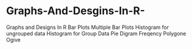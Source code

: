 # Graphs-And-Desgins-In-R-
Graphs and Designs In R 
Bar Plots 
Multiple Bar Plots
Histogram for ungrouped data 
Histogram for Group Data 
Pie Digram 
Freqency Polygone
Ogive 
